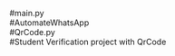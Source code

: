 #main.py <br/>
#AutomateWhatsApp <br/>
#QrCode.py <br/>
#Student Verification project with QrCode <br/>
